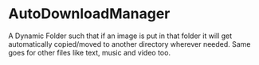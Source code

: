 # AutoDownloadManager
A Dynamic Folder such that if an image is put in that folder it will get automatically copied/moved to another directory wherever needed. Same goes for other files like text, music and video too.
